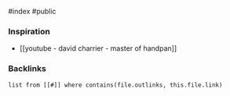 #index #public

### Inspiration
- [[youtube - david charrier - master of handpan]]


### Backlinks
```dataview 
list from [[#]] where contains(file.outlinks, this.file.link)
```

